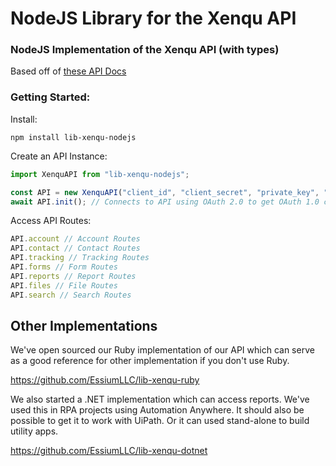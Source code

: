 # NodeJS Library for the Xenqu API
### NodeJS Implementation of the Xenqu API (with types)
Based off of [these API Docs](https://apidocs.xenqu.com/)
### Getting Started:
Install:
```shell
npm install lib-xenqu-nodejs
```
Create an API Instance:
```typescript
import XenquAPI from "lib-xenqu-nodejs";

const API = new XenquAPI("client_id", "client_secret", "private_key", "subscriber");
await API.init(); // Connects to API using OAuth 2.0 to get OAuth 1.0 credentials
```
Access API Routes:
```typescript
API.account // Account Routes
API.contact // Contact Routes
API.tracking // Tracking Routes
API.forms // Form Routes
API.reports // Report Routes
API.files // File Routes
API.search // Search Routes
```

## Other Implementations

We've open sourced our Ruby implementation of our API which can serve as a good reference for other implementation if you don't use Ruby.

https://github.com/EssiumLLC/lib-xenqu-ruby

We also started a .NET implementation which can access reports.  We've used this in RPA projects using Automation Anywhere.  It should also be possible to get it to work with UiPath.  Or it can used stand-alone to build utility apps.

https://github.com/EssiumLLC/lib-xenqu-dotnet